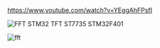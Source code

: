 https://www.youtube.com/watch?v=YEggAhFPsfI

![FFT STM32 TFT ST7735 STM32F401](https://github.com/offpic/FFT-STM32-TFT-ST7735-STM32F401/assets/31142397/341761ad-6bd3-4820-a90e-c234a1f5d7c8)

![fft](https://github.com/offpic/FFT-STM32-TFT-ST7735-STM32F401-I2S-DMA/assets/31142397/3c77c48f-887b-40de-8da6-a33134e0f038)
